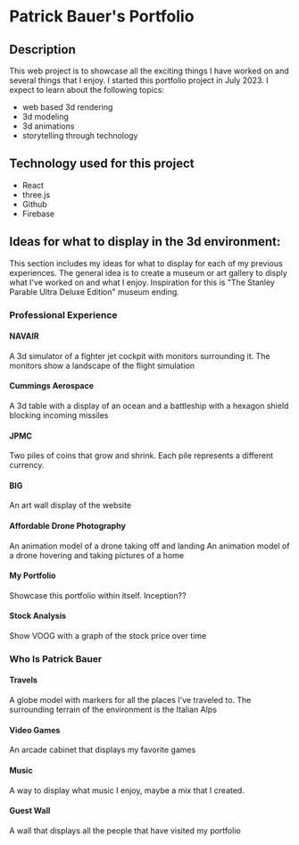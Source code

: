 # Patrick Bauer's Portfolio

## Description
This web project is to showcase all the exciting things I have worked on and several things that I enjoy.
I started this portfolio project in July 2023. I expect to learn about the following topics:
* web based 3d rendering
* 3d modeling
* 3d animations
* storytelling through technology

## Technology used for this project
* React
* three.js
* Github
* Firebase

## Ideas for what to display in the 3d environment:
This section includes my ideas for what to display for each of my previous experiences.
The general idea is to create a museum or art gallery to disply what I've worked on and what I enjoy.
Inspiration for this is "The Stanley Parable Ultra Deluxe Edition" museum ending.

### Professional Experience
#### NAVAIR
A 3d simulator of a fighter jet cockpit with monitors surrounding it. The monitors show a landscape of the flight simulation

#### Cummings Aerospace
A 3d table with a display of an ocean and a battleship with a hexagon shield blocking incoming missiles

#### JPMC
Two piles of coins that grow and shrink. Each pile represents a different currency.

#### BIG
An art wall display of the website

#### Affordable Drone Photography
An animation model of a drone taking off and landing
An animation model of a drone hovering and taking pictures of a home

#### My Portfolio
Showcase this portfolio within itself.
Inception??

#### Stock Analysis
Show VOOG with a graph of the stock price over time

### Who Is Patrick Bauer
#### Travels
A globe model with markers for all the places I've traveled to.
The surrounding terrain of the environment is the Italian Alps

#### Video Games
An arcade cabinet that displays my favorite games

#### Music
A way to display what music I enjoy, maybe a mix that I created.

#### Guest Wall
A wall that displays all the people that have visited my portfolio